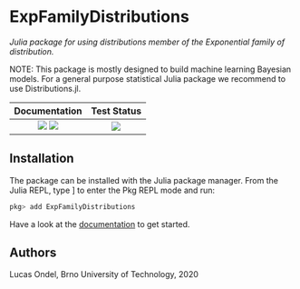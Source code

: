 # ExpFamilyDistributions

*Julia package for using distributions member of the Exponential
family of distribution.*

NOTE: This package is mostly designed to build machine learning
Bayesian models. For a general purpose statistical Julia package we
recommend to use Distributions.jl.

| **Documentation**  | **Test Status**   |
|:------------------:|:-----------------:|
| [![](https://img.shields.io/badge/docs-stable-blue.svg)](https://lucasondel.github.io/ExpFamilyDistributions/stable) [![](https://img.shields.io/badge/docs-dev-blue.svg)](https://lucasondel.github.io/ExpFamilyDistributions/dev) | ![](https://github.com/lucasondel/ExpFamilyDistributions/workflows/Test/badge.svg) |

## Installation

The package can be installed with the Julia package manager.
From the Julia REPL, type ] to enter the Pkg REPL mode and run:

```julia
pkg> add ExpFamilyDistributions
```

Have a look at the [documentation](https://lucasondel.github.io/ExpFamilyDistributions/stable/)
to get started.

## Authors

Lucas Ondel, Brno University of Technology, 2020

